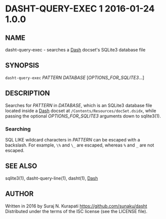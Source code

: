 # DASHT-QUERY-EXEC 1            2016-01-24                            1.0.0

## NAME

dasht-query-exec - searches a [Dash] docset's SQLite3 database file

## SYNOPSIS

`dasht-query-exec` *PATTERN* *DATABASE* [*OPTIONS\_FOR\_SQLITE3*...]

## DESCRIPTION

Searches for *PATTERN* in *DATABASE*, which is an SQLite3 database file
located inside a [Dash] docset at `/Contents/Resources/docSet.dsidx`, while
passing the optional *OPTIONS\_FOR\_SQLITE3* arguments down to sqlite3(1).

### Searching

SQL LIKE wildcard characters in *PATTERN* can be escaped with a backslash.
For example, `\%` and `\_` are escaped, whereas `%` and `_` are not escaped.

## SEE ALSO

sqlite3(1), dasht-query-line(1), dasht(1), [Dash]

[Dash]: https://kapeli.com/dash

## AUTHOR

Written in 2016 by Suraj N. Kurapati <https://github.com/sunaku/dasht>
Distributed under the terms of the ISC license (see the LICENSE file).